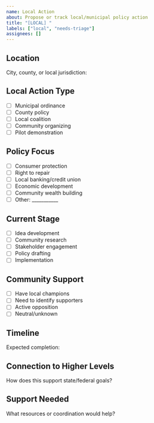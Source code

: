 ```yaml
---
name: Local Action
about: Propose or track local/municipal policy action
title: "[LOCAL] "
labels: ["local", "needs-triage"]
assignees: []
---
```


## Location
City, county, or local jurisdiction:

## Local Action Type
- [ ] Municipal ordinance
- [ ] County policy
- [ ] Local coalition
- [ ] Community organizing
- [ ] Pilot demonstration

## Policy Focus
- [ ] Consumer protection
- [ ] Right to repair
- [ ] Local banking/credit union
- [ ] Economic development
- [ ] Community wealth building
- [ ] Other: ___________

## Current Stage
- [ ] Idea development
- [ ] Community research
- [ ] Stakeholder engagement
- [ ] Policy drafting
- [ ] Implementation

## Community Support
- [ ] Have local champions
- [ ] Need to identify supporters
- [ ] Active opposition
- [ ] Neutral/unknown

## Timeline
Expected completion:

## Connection to Higher Levels
How does this support state/federal goals?

## Support Needed
What resources or coordination would help?

